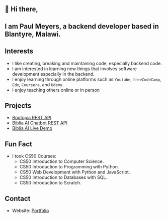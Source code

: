 ## 👋 Hi there,
## I am Paul Meyers, a backend developer based in Blantyre, Malawi.

## Interests
* I like creating, breaking and maintaining code, especially backend code.
* I am interested in learning new things that involves software development especially in the backend.
* I enjoy learning through online platforms such as `Youtube`, `freeCodeCamp`, `Edx`, `Coursera`, and `Udemy`.
* I enjoy teaching others online or in person

## Projects
* [Bootopia REST API](https://github.com/AuthenticPaulMeyers/Bootopia-REST-API)
* [Biblia AI Chatbot REST API](https://github.com/AuthenticPaulMeyers/Bible-AI-Chat)
* [Biblia AI Live Demo](https://biblia-chat-lime.vercel.app/)
  
## Fun Fact
* I took CS50 Courses:
  * CS50 Introduction to Computer Science.
  * CS50 Introduction to Programming with Python.
  * CS50 Web Development with Python and JavaScript.
  * CS50 Introduction to Databases with SQL.
  * CS50 Introduction to Scratch.
## Contact
* Website: [Portfolio](http://authentic.pythonanywhere.com/)

